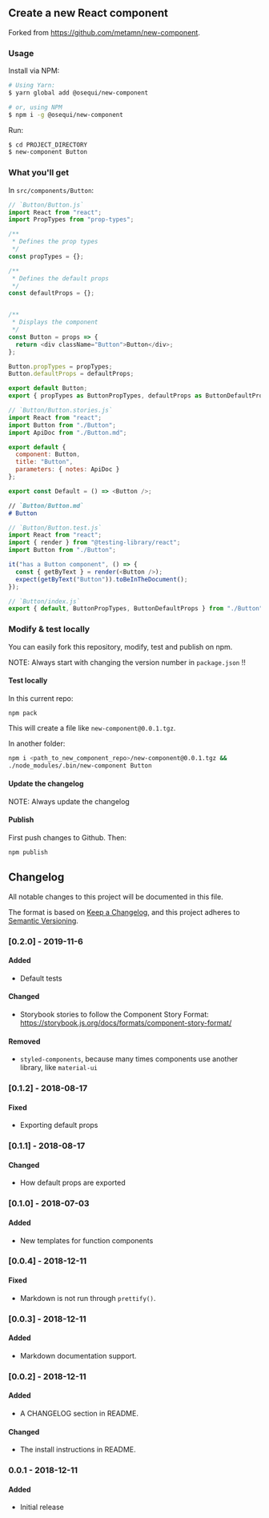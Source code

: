 ## Create a new React component

Forked from https://github.com/metamn/new-component.

### Usage

Install via NPM:

```bash
# Using Yarn:
$ yarn global add @osequi/new-component

# or, using NPM
$ npm i -g @osequi/new-component
```

Run:

```bash
$ cd PROJECT_DIRECTORY
$ new-component Button
```

### What you'll get

In `src/components/Button`:

```Javascript
// `Button/Button.js`
import React from "react";
import PropTypes from "prop-types";

/**
 * Defines the prop types
 */
const propTypes = {};

/**
 * Defines the default props
 */
const defaultProps = {};


/**
 * Displays the component
 */
const Button = props => {
  return <div className="Button">Button</div>;
};

Button.propTypes = propTypes;
Button.defaultProps = defaultProps;

export default Button;
export { propTypes as ButtonPropTypes, defaultProps as ButtonDefaultProps };
```

```Javascript
// `Button/Button.stories.js`
import React from "react";
import Button from "./Button";
import ApiDoc from "./Button.md";

export default {
  component: Button,
  title: "Button",
  parameters: { notes: ApiDoc }
};

export const Default = () => <Button />;
```

```Markdown
// `Button/Button.md`
# Button
```

```Javascript
// `Button/Button.test.js`
import React from "react";
import { render } from "@testing-library/react";
import Button from "./Button";

it("has a Button component", () => {
  const { getByText } = render(<Button />);
  expect(getByText("Button")).toBeInTheDocument();
});
```

```Javascript
// `Button/index.js`
export { default, ButtonPropTypes, ButtonDefaultProps } from "./Button";
```

### Modify & test locally

You can easily fork this repository, modify, test and publish on npm.

NOTE: Always start with changing the version number in `package.json` !!

#### Test locally

In this current repo:

```shell
npm pack
```

This will create a file like `new-component@0.0.1.tgz`.

In another folder:

```bash
npm i <path_to_new_component_repo>/new-component@0.0.1.tgz &&
./node_modules/.bin/new-component Button
```

#### Update the changelog

NOTE: Always update the changelog

#### Publish

First push changes to Github. Then:

```bash
npm publish
```

## Changelog

All notable changes to this project will be documented in this file.

The format is based on [Keep a Changelog](https://keepachangelog.com/en/1.0.0/),
and this project adheres to [Semantic Versioning](https://semver.org/spec/v2.0.0.html).

### [0.2.0] - 2019-11-6

#### Added

- Default tests

#### Changed

- Storybook stories to follow the Component Story Format: https://storybook.js.org/docs/formats/component-story-format/

#### Removed

- `styled-components`, because many times components use another library, like `material-ui`

### [0.1.2] - 2018-08-17

#### Fixed

- Exporting default props

### [0.1.1] - 2018-08-17

#### Changed

- How default props are exported

### [0.1.0] - 2018-07-03

#### Added

- New templates for function components

### [0.0.4] - 2018-12-11

#### Fixed

- Markdown is not run through `prettify()`.

### [0.0.3] - 2018-12-11

#### Added

- Markdown documentation support.

### [0.0.2] - 2018-12-11

#### Added

- A CHANGELOG section in README.

#### Changed

- The install instructions in README.

### 0.0.1 - 2018-12-11

#### Added

- Initial release
